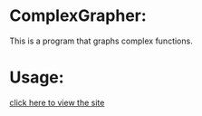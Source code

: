 # ComplexGrapher:
This is a program that graphs complex functions.

# Usage:
[click here to view the site](https://balam314.github.io/ComplexGrapher/)
